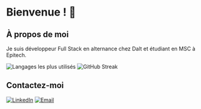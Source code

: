 # Bienvenue ! 👋

## À propos de moi
Je suis développeur Full Stack en alternance chez Dalt et étudiant en MSC à Epitech.

![Langages les plus utilisés](https://github-readme-stats.vercel.app/api/top-langs/?username=lavallemarcaurele&layout=compact) ![GitHub Streak](http://github-readme-streak-stats.herokuapp.com?user=lavallemarcaurele&theme=default)

## Contactez-moi

[![LinkedIn](https://img.shields.io/badge/LinkedIn-lavallemarcaurele-blue)](https://www.linkedin.com/in/lavallemarcaurele/) [![Email](https://img.shields.io/badge/Email-lavallemarcaurele%40gmail.com-red)](mailto:lavallemarcaurele@gmail.com)

